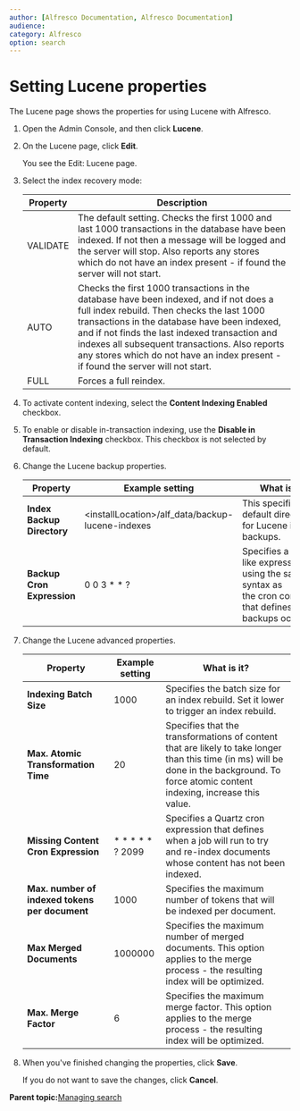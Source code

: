 ```yaml
---
author: [Alfresco Documentation, Alfresco Documentation]
audience: 
category: Alfresco
option: search
---
```


# Setting Lucene properties

The Lucene page shows the properties for using Lucene with Alfresco.

1.  Open the Admin Console, and then click **Lucene**.

2.  On the Lucene page, click **Edit**.

    You see the Edit: Lucene page.

3.  Select the index recovery mode:

    |Property|Description|
    |--------|-----------|
    |VALIDATE|The default setting. Checks the first 1000 and last 1000 transactions in the database have been indexed. If not then a message will be logged and the server will stop. Also reports any stores which do not have an index present - if found the server will not start.|
    |AUTO|Checks the first 1000 transactions in the database have been indexed, and if not does a full index rebuild. Then checks the last 1000 transactions in the database have been indexed, and if not finds the last indexed transaction and indexes all subsequent transactions. Also reports any stores which do not have an index present - if found the server will not start.  |
    |FULL|Forces a full reindex.|

4.  To activate content indexing, select the **Content Indexing Enabled** checkbox.

5.  To enable or disable in-transaction indexing, use the **Disable in Transaction Indexing** checkbox. This checkbox is not selected by default.

6.  Change the Lucene backup properties.

    |Property|Example setting|What is it?|
    |--------|---------------|-----------|
    |**Index Backup Directory**|<installLocation\>/alf\_data/backup-lucene-indexes|This specifies the default directory for Lucene index backups.|
    |**Backup Cron Expression**|0 0 3 \* \* ?|Specifies a unix-like expression, using the same syntax as the cron command, that defines when backups occur.|

7.  Change the Lucene advanced properties.

    |Property|Example setting|What is it?|
    |--------|---------------|-----------|
    |**Indexing Batch Size**|1000|Specifies the batch size for an index rebuild. Set it lower to trigger an index rebuild.|
    |**Max. Atomic Transformation Time**|20|Specifies that the transformations of content that are likely to take longer than this time \(in ms\) will be done in the background. To force atomic content indexing, increase this value.|
    |**Missing Content Cron Expression**|\* \* \* \* \* ? 2099|Specifies a Quartz cron expression that defines when a job will run to try and re-index documents whose content has not been indexed.|
    |**Max. number of indexed tokens per document**|1000|Specifies the maximum number of tokens that will be indexed per document.|
    |**Max Merged Documents**|1000000|Specifies the maximum number of merged documents. This option applies to the merge process - the resulting index will be optimized.|
    |**Max. Merge Factor**|6|Specifies the maximum merge factor. This option applies to the merge process - the resulting index will be optimized.|

8.  When you've finished changing the properties, click **Save**.

    If you do not want to save the changes, click **Cancel**.


**Parent topic:**[Managing search](../concepts/adminconsole-search.md)


